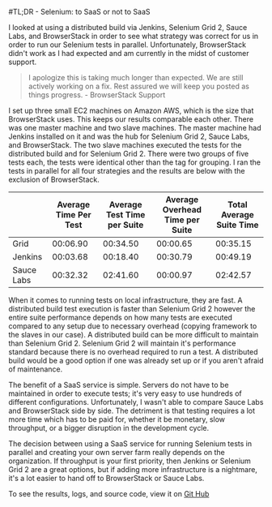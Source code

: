 #TL;DR - Selenium: to SaaS or not to SaaS

I looked at using a distributed build via Jenkins, Selenium Grid 2, Sauce Labs, and BrowserStack in order to see what strategy was correct for us in order to run our Selenium tests in parallel.  Unfortunately, BrowserStack didn't work as I had expected and am currently in the midst of customer support.

>I apologize this is taking much longer than expected. We are still actively working on a fix. Rest assured we will keep you posted as things progress. - BrowserStack Support

I set up three small EC2 machines on Amazon AWS, which is the size that BrowserStack uses.  This keeps our results comparable each other.   There was one master machine and two slave machines.  The master machine had Jenkins installed on it and was the hub for Selenium Grid 2, Sauce Labs, and BrowserStack.  The two slave machines executed the tests for the distributed build and for Selenium Grid 2.  There were two groups of five tests each, the tests were identical other than the tag for grouping.  I ran the tests in parallel for all four strategies and the results are below with the exclusion of BrowserStack.


|     | Average Time Per Test | Average Test Time per Suite | Average Overhead Time per Suite | Total Average Suite Time |
|--------------|-----------------------|-----------------------------|---------------------------------|------------|
| Grid         | 00:06.90              | 00:34.50                    | 00:00.65                        | 00:35.15   |
| Jenkins      | 00:03.68              | 00:18.40                    | 00:30.79                        | 00:49.19   |
| Sauce Labs   | 00:32.32              | 02:41.60                    | 00:00.97                        | 02:42.57   |


When it comes to running tests on local infrastructure, they are fast. A distributed build test execution is faster than Selenium Grid 2 however the entire suite performance depends on how many tests are executed compared to any setup due to necessary overhead (copying framework to the slaves in our case).  A distributed build can be more difficult to maintain than Selenium Grid 2. Selenium Grid 2 will maintain it's performance standard because there is no overhead required to run a test.  A distributed build would be a good option if one was already set up or if you aren't afraid of maintenance. 

The benefit of a SaaS service is simple.  Servers do not have to be maintained in order to execute tests; it's very easy to use hundreds of different configurations.  Unfortunately, I wasn't able to compare Sauce Labs and BrowserStack side by side.  The detriment is that testing requires a lot more time which has to be paid for, whether it be monetary, slow throughput, or a bigger disruption in the development cycle.  

The decision between using a SaaS service for running Selenium tests in parallel and creating your own server farm really depends on the organization.  If throughput is your first priority, then Jenkins or Selenium Grid 2 are a great options, but if adding more infrastructure is a nightmare, it's a lot easier to hand off to BrowserStack or Sauce Labs.


To see the results, logs, and source code, view it on [Git Hub](http://github.com/aaronhumerickhouse/farm_compare)